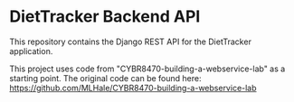 # DietTracker Backend API
This repository contains the Django REST API for the DietTracker application.


This project uses code from "CYBR8470-building-a-webservice-lab" as a starting point.  The original code can be found here:  https://github.com/MLHale/CYBR8470-building-a-webservice-lab


